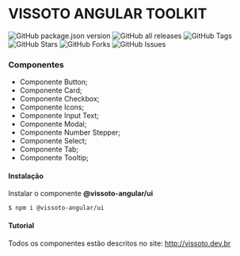 # VISSOTO ANGULAR TOOLKIT

![GitHub package.json version](https://img.shields.io/github/package-json/v/FlavioVissoto/vissoto-angular-toolkit-ui?color=blue) ![GitHub all releases](https://img.shields.io/github/downloads/FlavioVissoto/vissoto-angular-toolkit-ui/total?color=blue)  ![GitHub Tags](https://img.shields.io/github/tag/FlavioVissoto/vissoto-angular-toolkit-ui?color=blue) ![GitHub Stars](https://img.shields.io/github/stars/FlavioVissoto/vissoto-angular-toolkit-ui?color=blue) ![GitHub Forks](https://img.shields.io/github/forks/FlavioVissoto/vissoto-angular-toolkit-ui?color=blue) ![GitHub Issues](https://img.shields.io/github/issues/FlavioVissoto/vissoto-angular-toolkit-ui?color=blue)

### Componentes

- Componente Button;
- Componente Card;
- Componente Checkbox;
- Componente Icons;
- Componente Input Text;
- Componente Modal;
- Componente Number Stepper;
- Componente Select;
- Componente Tab;
- Componente Tooltip;

#### Instalação

Instalar o componente **@vissoto-angular/ui**

`$ npm i @vissoto-angular/ui`

#### Tutorial
Todos os componentes estão descritos no site: http://vissoto.dev.br
